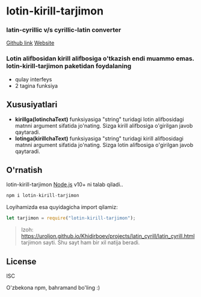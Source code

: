 # lotin-kirill-tarjimon
### latin-cyrillic v/s cyrillic-latin converter

[Github link](https://github.com/Uroljon/lotin-kirill-for-npm)
[Website](https://uroljon.github.io/Khidirboev/projects/latin_cyrill/latin_cyrill.html)

### Lotin alifbosidan kirill alifbosiga o'tkazish endi muammo emas. lotin-kirill-tarjimon paketidan foydalaning
- qulay interfeys
- 2 tagina funksiya

## Xususiyatlari
- **kirillga(lotinchaText)** funksiyasiga "string" turidagi lotin alifbosidagi matnni argument sifatida jo'nating. Sizga kirill alifbosiga o'girilgan javob qaytaradi.
- **lotinga(kirillchaText)** funksiyasiga "string" turidagi kirill alifbosidagi matnni argument sifatida jo'nating. Sizga lotin alifbosiga o'girilgan javob qaytaradi.

## O'rnatish
lotin-kirill-tarjimon [Node.js](https://nodejs.org/) v10+ ni talab qiladi..

```javascript
npm i lotin-kirill-tarjimon
```

Loyihamizda esa quyidagicha import qilamiz: 

```javascript
let tarjimon = require("lotin-kirill-tarjimon");
```

> Izoh: https://uroljon.github.io/Khidirboev/projects/latin_cyrill/latin_cyrill.html tarjimon sayti. Shu sayt ham bir xil natija beradi. 

## License
ISC

O'zbekona npm, bahramand bo'ling :)

   [dill]: <https://github.com/Uroljon/lotin-kirill-for-npmr>
   [git-repo-url]: <https://github.com/Uroljon/lotin-kirill-for-npm.git>
